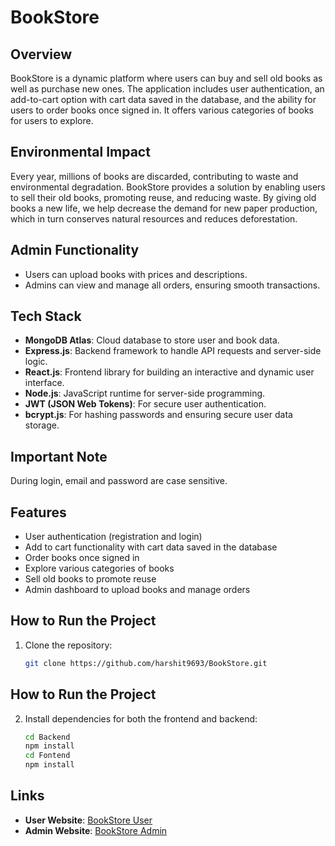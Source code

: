 # BookStore

## Overview

BookStore is a dynamic platform where users can buy and sell old books as well as purchase new ones. The application includes user authentication, an add-to-cart option with cart data saved in the database, and the ability for users to order books once signed in. It offers various categories of books for users to explore.

## Environmental Impact

Every year, millions of books are discarded, contributing to waste and environmental degradation. BookStore provides a solution by enabling users to sell their old books, promoting reuse, and reducing waste. By giving old books a new life, we help decrease the demand for new paper production, which in turn conserves natural resources and reduces deforestation.

## Admin Functionality

- Users can upload books with prices and descriptions.
- Admins can view and manage all orders, ensuring smooth transactions.

## Tech Stack

- **MongoDB Atlas**: Cloud database to store user and book data.
- **Express.js**: Backend framework to handle API requests and server-side logic.
- **React.js**: Frontend library for building an interactive and dynamic user interface.
- **Node.js**: JavaScript runtime for server-side programming.
- **JWT (JSON Web Tokens)**: For secure user authentication.
- **bcrypt.js**: For hashing passwords and ensuring secure user data storage.

## Important Note

During login, email and password are case sensitive.

## Features

- User authentication (registration and login)
- Add to cart functionality with cart data saved in the database
- Order books once signed in
- Explore various categories of books
- Sell old books to promote reuse
- Admin dashboard to upload books and manage orders

## How to Run the Project

1. Clone the repository:
   ```bash
   git clone https://github.com/harshit9693/BookStore.git

## How to Run the Project

2. Install dependencies for both the frontend and backend:

   ```bash
   cd Backend
   npm install
   cd Fontend
   npm install

## Links

- **User Website**: [BookStore User](https://bookstore-frontend-kzjs.onrender.com/)
- **Admin Website**: [BookStore Admin](https://bookstore-admin-vtre.onrender.com/)
